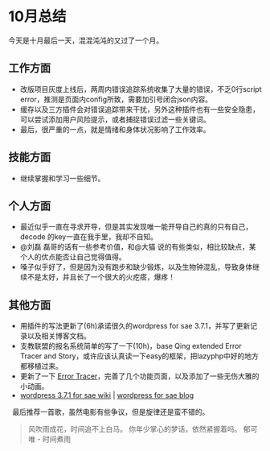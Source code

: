 # 10月总结

今天是十月最后一天，混混沌沌的又过了一个月。

## 工作方面

*   改版项目灰度上线后，两周内错误追踪系统收集了大量的错误，不乏0行script error，推测是页面内config所致，需要加引号闭合json内容。
*   缓存以及三方插件会对错误追踪带来干扰，另外这种插件也有一些安全隐患，可以尝试添加用户风险提示，或者捕捉错误过滤一些关键词。
*   最后，很严重的一点，就是情绪和身体状况影响了工作效率。

## 技能方面

*   继续掌握和学习一些细节。

## 个人方面

*   最近似乎一直在寻求开导，但是其实发现唯一能开导自己的真的只有自己，decode 的key一直在我手里，我却不自知。
*   @刘磊 磊哥的话有一些参考价值，和@大猫 说的有些类似，相比较缺点，某个人的优点能否让自己觉得值得。
*   嗓子似乎好了，但是因为没有跑步和缺少锻炼，以及生物钟混乱，导致身体继续不是太好，并且长了一个很大的火疙瘩，爆疼！

## 其他方面

*   用插件的写法更新了(6h)承诺很久的wordpress for sae 3.7.1，并写了更新记录以及相关博客文档。
*   支教联盟的报名系统简单的写了一下(10h)，base Qing extended Error Tracer and Story，或许应该认真读一下easy的框架，把lazyphp中好的地方都移植过来。
*   更新了一下 [Error Tracer](https://github.com/soulteary/Error-Tracer)，完善了几个功能页面，以及添加了一些无伤大雅的小动画。
*   [wordpress 3.7.1 for sae wiki](https://github.com/soulteary/wordpress-for-sae/wiki/WordPress-3.7.1-For-SAE-%E4%BF%AE%E6%94%B9%E8%AE%B0%E5%BD%95) | [wordpress for sae blog](http://wp4cloud.sinaapp.com/)

  最后推荐一首歌，虽然电影有些争议，但是旋律还是蛮不错的。

> 风吹雨成花，时间追不上白马。 你年少掌心的梦话，依然紧握着吗。 郁可唯 - 时间煮雨

